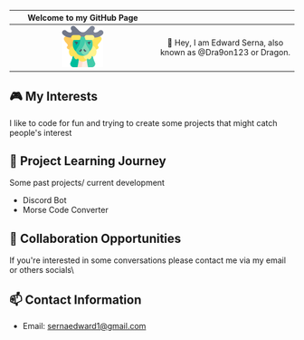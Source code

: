 
| Welcome to my GitHub Page |  |
|  :---: |  :---:  |
| <img src="Files\dragon.png" style="width: 30%"/> |👋 Hey, I am Edward Serna, also known as @Dra9on123 or Dragon.  |
## 🎮 My Interests
 I like to code for fun and trying to create some projects that might catch people's interest

## 🌱 Project Learning Journey
Some past projects/ current development 
* Discord Bot
* Morse Code Converter

## 🤝 Collaboration Opportunities
If you're interested in some conversations please contact me via my email or others socials\


## 📫 Contact Information
- Email: sernaedward1@gmail.com
<!---Feel free to use this as a template for your GitHub page or provide feedback on how I can improve it.--->
